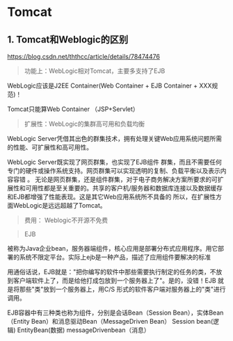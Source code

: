 # Tomcat

## 1. Tomcat和Weblogic的区别

https://blog.csdn.net/ththcc/article/details/78474476

> 功能上：WebLogic相对Tomcat，主要多支持了EJB

WebLogic应该是J2EE Container(Web Container + EJB Container + XXX规范)！ 

Tomcat只能算Web Container （JSP+Servlet）

> 扩展性：WebLogic的集群高可用和负载均衡

WebLogic Server凭借其出色的群集技术，拥有处理关键Web应用系统问题所需的性能、可扩展性和高可用性。 

WebLogic Server既实现了网页群集，也实现了EJB组件 群集，而且不需要任何专门的硬件或操作系统支持。网页群集可以实现透明的复制、负载平衡以及表示内容容错 。    无论是网页群集，还是组件群集，对于电子商务解决方案所要求的可扩展性和可用性都是至关重要的。共享的客户机/服务器和数据库连接以及数据缓存和EJB都增强了性能表现。这是其它Web应用系统所不具备的    所以，在扩展性方面WebLogic是远远超越了Tomcat。 

> 费用： Weblogic不开源不免费

> EJB 

被称为Java企业bean，服务器端组件，核心应用是部署分布式应用程序。用它部署的系统不限定平台。实际上ejb是一种产品，描述了应用组件要解决的标准  

用通俗话说，EJB就是："把你编写的软件中那些需要执行制定的任务的类，不放到客户端软件上了，而是给他打成包放到一个服务器上了"。是的，没错！EJB 就是将那些"类"放到一个服务器上，用C/S 形式的软件客户端对服务器上的"类"进行调用。 

EJB容器中有三种类也称为组件，分别是会话Bean（Session Bean），实体Bean（Entity Bean）和消息驱动Bean（MessageDriven Bean）  Session bean(逻辑)  EntityBean(数据)  messageDrivenbean（消息） 